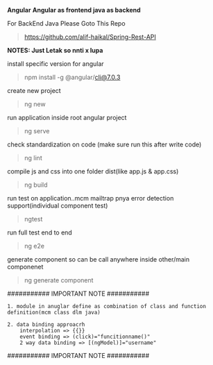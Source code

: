 **Angular**
**Angular as frontend java as backend**

For BackEnd Java Please Goto This Repo
> https://github.com/alif-haikal/Spring-Rest-API


**NOTES: Just Letak so nnti x lupa**

install specific version for angular
>npm install -g @angular/cli@7.0.3

create new project
>ng new <project name>

run application inside root angular project
>ng serve 

check standardization on code (make sure run this after write code)
>ng lint

compile js and css into one folder dist(like app.js & app.css)
>ng build

run test on application..mcm mailtrap pnya error detection support(individual component test)
>ngtest

run full test end to end
>ng e2e

generate component so can be call anywhere inside other/main componenet
>ng generate component <lowercase componenet_name>


###########  IMPORTANT NOTE  ###########
>>>
	1. module in anuglar define as combination of class and function definition(mcm class dlm java)

>>>
	2. data binding approacrh 
		interpolation => {{}}
		event binding => (click)="funcitionname()"
		2 way data binding => [(ngModel)]="username"
###########  IMPORTANT NOTE  ###########
>>>
